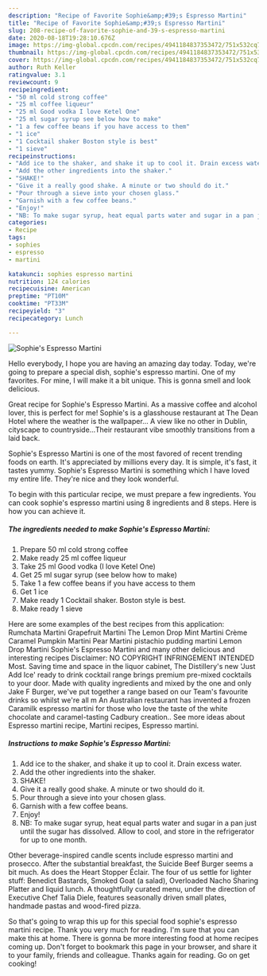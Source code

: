 ```yaml
---
description: "Recipe of Favorite Sophie&amp;#39;s Espresso Martini"
title: "Recipe of Favorite Sophie&amp;#39;s Espresso Martini"
slug: 208-recipe-of-favorite-sophie-and-39-s-espresso-martini
date: 2020-08-18T19:28:10.676Z
image: https://img-global.cpcdn.com/recipes/4941184837353472/751x532cq70/sophies-espresso-martini-recipe-main-photo.jpg
thumbnail: https://img-global.cpcdn.com/recipes/4941184837353472/751x532cq70/sophies-espresso-martini-recipe-main-photo.jpg
cover: https://img-global.cpcdn.com/recipes/4941184837353472/751x532cq70/sophies-espresso-martini-recipe-main-photo.jpg
author: Ruth Keller
ratingvalue: 3.1
reviewcount: 9
recipeingredient:
- "50 ml cold strong coffee"
- "25 ml coffee liqueur"
- "25 ml Good vodka I love Ketel One"
- "25 ml sugar syrup see below how to make"
- "1 a few coffee beans if you have access to them"
- "1 ice"
- "1 Cocktail shaker Boston style is best"
- "1 sieve"
recipeinstructions:
- "Add ice to the shaker, and shake it up to cool it. Drain excess water."
- "Add the other ingredients into the shaker."
- "SHAKE!"
- "Give it a really good shake. A minute or two should do it."
- "Pour through a sieve into your chosen glass."
- "Garnish with a few coffee beans."
- "Enjoy!"
- "NB: To make sugar syrup, heat equal parts water and sugar in a pan just until the sugar has dissolved. Allow to cool, and store in the refrigerator for up to one month."
categories:
- Recipe
tags:
- sophies
- espresso
- martini

katakunci: sophies espresso martini 
nutrition: 124 calories
recipecuisine: American
preptime: "PT10M"
cooktime: "PT33M"
recipeyield: "3"
recipecategory: Lunch

---
```



![Sophie&#39;s Espresso Martini](https://img-global.cpcdn.com/recipes/4941184837353472/751x532cq70/sophies-espresso-martini-recipe-main-photo.jpg)

Hello everybody, I hope you are having an amazing day today. Today, we're going to prepare a special dish, sophie&#39;s espresso martini. One of my favorites. For mine, I will make it a bit unique. This is gonna smell and look delicious.

Great recipe for Sophie&#39;s Espresso Martini. As a massive coffee and alcohol lover, this is perfect for me! Sophie&#39;s is a glasshouse restaurant at The Dean Hotel where the weather is the wallpaper… A view like no other in Dublin, cityscape to countryside…Their restaurant vibe smoothly transitions from a laid back.

Sophie&#39;s Espresso Martini is one of the most favored of recent trending foods on earth. It's appreciated by millions every day. It is simple, it's fast, it tastes yummy. Sophie&#39;s Espresso Martini is something which I have loved my entire life. They're nice and they look wonderful.


To begin with this particular recipe, we must prepare a few ingredients. You can cook sophie&#39;s espresso martini using 8 ingredients and 8 steps. Here is how you can achieve it.

<!--inarticleads1-->

##### The ingredients needed to make Sophie&#39;s Espresso Martini:

1. Prepare 50 ml cold strong coffee
1. Make ready 25 ml coffee liqueur
1. Take 25 ml Good vodka (I love Ketel One)
1. Get 25 ml sugar syrup (see below how to make)
1. Take 1 a few coffee beans if you have access to them
1. Get 1 ice
1. Make ready 1 Cocktail shaker. Boston style is best.
1. Make ready 1 sieve


Here are some examples of the best recipes from this application: Rumchata Martini Grapefruit Martini The Lemon Drop Mint Martini Crème Caramel Pumpkin Martini Pear Martini pistachio pudding martini Lemon Drop Martini Sophie&#39;s Espresso Martini and many other delicious and interesting recipes Disclaimer: NO COPYRIGHT INFRINGEMENT INTENDED Most. Saving time and space in the liquor cabinet, The Distillery&#39;s new &#39;Just Add Ice&#39; ready to drink cocktail range brings premium pre-mixed cocktails to your door. Made with quality ingredients and mixed by the one and only Jake F Burger, we&#39;ve put together a range based on our Team&#39;s favourite drinks so whilst we&#39;re all m An Australian restaurant has invented a frozen Caramilk espresso martini for those who love the taste of the white chocolate and caramel-tasting Cadbury creation.. See more ideas about Espresso martini recipe, Martini recipes, Espresso martini. 

<!--inarticleads2-->

##### Instructions to make Sophie&#39;s Espresso Martini:

1. Add ice to the shaker, and shake it up to cool it. Drain excess water.
1. Add the other ingredients into the shaker.
1. SHAKE!
1. Give it a really good shake. A minute or two should do it.
1. Pour through a sieve into your chosen glass.
1. Garnish with a few coffee beans.
1. Enjoy!
1. NB: To make sugar syrup, heat equal parts water and sugar in a pan just until the sugar has dissolved. Allow to cool, and store in the refrigerator for up to one month.


Other beverage-inspired candle scents include espresso martini and prosecco. After the substantial breakfast, the Suicide Beef Burger seems a bit much. As does the Heart Stopper Éclair. The four of us settle for lighter stuff: Benedict Bastards, Smoked Goat (a salad), Overloaded Nacho Sharing Platter and liquid lunch. A thoughtfully curated menu, under the direction of Executive Chef Talia Diele, features seasonally driven small plates, handmade pastas and wood-fired pizza. 

So that's going to wrap this up for this special food sophie&#39;s espresso martini recipe. Thank you very much for reading. I'm sure that you can make this at home. There is gonna be more interesting food at home recipes coming up. Don't forget to bookmark this page in your browser, and share it to your family, friends and colleague. Thanks again for reading. Go on get cooking!
